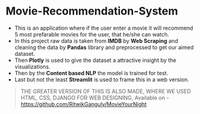 # Movie-Recommendation-System
- This is an application where if the user enter a movie it will recommend 5 most prefarable movies for the user, that he/she can watch.
- In this project raw data is taken from **IMDB** by **Web Scraping** and cleaning the data by **Pandas** library and preprocessed to get our aimed dataset.
- Then **Plotly** is used to give the dataset a attractive insight by the visualizations.
- Then by the **Content based NLP** the model is trained for test.
- Last but not the least **Streamlit** is used to frame this in a web version.

> THE GREATER VERSION OF THIS IS ALSO MADE, WHERE WE USED HTML, CSS, DJANGO FOR WEB DESIGNING,
Available on - https://github.com/RitwikGanguly/MovieYourNight
